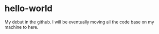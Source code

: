 # hello-world
My debut in the github. I will be eventually moving all the code base on my machine to here.
